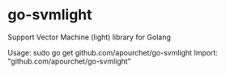 go-svmlight
===========

Support Vector Machine (light) library for Golang

Usage: sudo go get github.com/apourchet/go-svmlight
Import: "github.com/apourchet/go-svmlight"